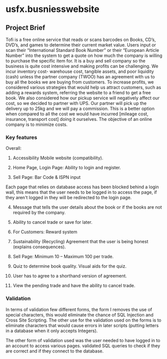 # usfx.busniesswebsite
## Project Brief
Tofi is a free online service that reads or scans barcodes on Books, CD’s, DVD’s, and games to determine their current market value. Users input or scan their “International Standard Book Number” or their “European Article Number” into the system to get a quote on how much the company is willing to purchase the specific item for. It is a buy and sell company so the business is quite cost intensive and making profits can be challenging.
We incur inventory cost- warehouse cost, tangible assets, and poor liquidity (cash) unless the
partner company (TWOO) has an agreement with us to buy all the books we are buying from
customers. To increase profits, we considered various strategies that would help us attract
customers, such as adding a rewards system, referring the website to a friend to get a free
book.
We also considered how our pickup service will negatively affect our cost, so we decided to
partner with UPS. Our partner will pick up the delivery up to 25kg and we will pay a commission.
This is a better option when compared to all the cost we would have incurred [mileage cost,
insurance, transport cost] doing it ourselves. The objective of an online company is to minimize
costs.

### Key features

Overall:
1. Accessibility 
Mobile website (compatibility).
 
2. Home Page, Login Page:
Ability to login and register.
 
3. Sell Page: Bar Code & ISPN input 

Each page that relies on database access has been blocked behind a login wall, this means that
the user needs to be logged in to access the page, if they aren&#39;t logged in they will be redirected
to the login page.
 
4. Message that tells the user details about the book or if the books are not required by the company. 
 
5. Ability to cancel trade or save for later.

6. For Customers: Reward system
 
7. Sustainability (Recycling)
 Agreement that the user is being honest (explains consequences).
 
8. Sell Page:
Minimum 10 – Maximum 100 per trade.
 
9. Quiz to determine book quality.
 Visual aids for the quiz.
 
10. User has to agree to a shorthand version of agreement.
 
11. View the pending trade and have the ability to cancel trade.

### Validation
In terms of validation few different forms, the form I removes the use of special
characters, this would eliminate the chance of SQL Injection and Cross Site Scripting. The other
use for the validation used on the forms is to eliminate characters that would cause errors in
later scripts (putting letters in a database when it only accepts Integers).

The other form of validation used was the user needed to have logged in to an account to
access various pages. validated SQL queries to check if they are correct and if they
connect to the database.


